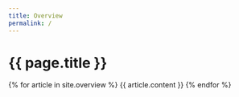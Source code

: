 ```yaml
---
title: Overview
permalink: /
---
```


# {{ page.title }}

{% for article in site.overview %}
{{ article.content }}
{% endfor %}
